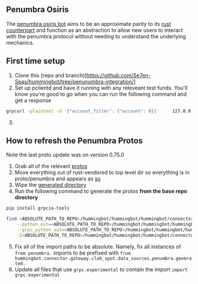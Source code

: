 ## Penumbra Osiris
The [penumbra osiris bot](https://github.com/Se7en-Seas/hummingbot/blob/penunumbra-integration/scripts/penumbra_osiris.py) aims to be an approximate parity to its [rust counterpart](https://github.com/penumbra-zone/osiris/) and function as an abstraction to allow new users to interact with the penumbra protocol without needing to understand the underlying mechanics.

## First time setup
1. Clone this (repo and branch)[https://github.com/Se7en-Seas/hummingbot/tree/penunumbra-integration/]
2. Set up pclientd and have it running with any releveant test funds. You'll know you're good to go when you can run the following command and get a response
```bash
grpcurl -plaintext -d '{"account_filter": {"account": 0}}'     127.0.0.1:8081 penumbra.view.v1.ViewService/Balances
```
3.



## How to refresh the Penumbra Protos
Note the last proto update was on version 0.75.0
1. Grab all of the relevant [protos](https://github.com/penumbra-zone/penumbra/tree/main/proto)
2. Move everything out of rust-vendored to top level dir so everything is in proto/penumbra and appears as [so](https://github.com/Se7en-Seas/hummingbot/tree/penunumbra-integration/hummingbot/connector/gateway/clob_spot/data_sources/penumbra/proto/penumbra)
3. Wipe the [generated directory](https://github.com/Se7en-Seas/hummingbot/tree/penunumbra-integration/hummingbot/connector/gateway/clob_spot/data_sources/penumbra)
4. Run the following command to generate the protos **from the base repo directory**
```bash 
pip install grpcio-tools

find <ABSOLUTE_PATH_TO_REPO>/hummingbot/hummingbot/hummingbot/connector/gateway/clob_spot/data_sources/penumbra -name "*.proto" | xargs python3.10 -m grpc_tools.protoc  \
    --python_out=<ABSOLUTE_PATH_TO_REPO>/hummingbot/hummingbot/hummingbot/connector/gateway/clob_spot/data_sources/penumbra/generated \
    --grpc_python_out=<ABSOLUTE_PATH_TO_REPO>/hummingbot/hummingbot/hummingbot/connector/gateway/clob_spot/data_sources/penumbra/generated \
    -I<ABSOLUTE_PATH_TO_REPO>/hummingbot/hummingbot/hummingbot/connector/gateway/clob_spot/data_sources/penumbra/proto/penumbra
```
5. Fix all of the import paths to be absolute. Namely, fix all instances of `from penumbra.` imports to be prefixed with `from hummingbot.connector.gateway.clob_spot.data_sources.penumbra.generated.`
6. Update all files that use `grpc.experimental` to contain the import `import grpc.experimental` 
